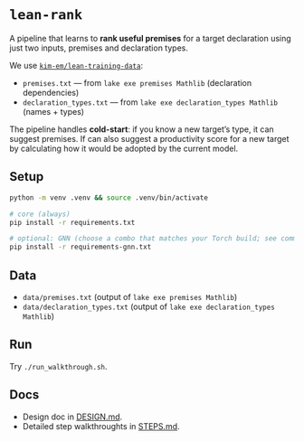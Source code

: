 # `lean-rank`

A pipeline that learns to **rank useful premises** for a target declaration using just two inputs, premises and declaration types.

We use [`kim-em/lean-training-data`](https://github.com/kim-em/lean-training-data):
- `premises.txt` — from `lake exe premises Mathlib` (declaration dependencies)
- `declaration_types.txt` — from `lake exe declaration_types Mathlib` (names + types)

The pipeline handles **cold-start**: if you know a new target’s type, it can suggest premises.
If can also suggest a productivity score for a new target by calculating how it would be adopted by the current model.

## Setup

```bash
python -m venv .venv && source .venv/bin/activate

# core (always)
pip install -r requirements.txt

# optional: GNN (choose a combo that matches your Torch build; see comments inside)
pip install -r requirements-gnn.txt
```

## Data

- `data/premises.txt` (output of `lake exe premises Mathlib`)
- `data/declaration_types.txt` (output of `lake exe declaration_types Mathlib`)

## Run

Try `./run_walkthrough.sh`.

## Docs

- Design doc in [DESIGN.md](DESIGN.md).
- Detailed step walkthroughts in [STEPS.md](STEPS.md).


